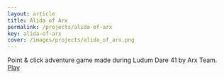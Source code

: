 ```yaml
---
layout: article
title: Alida of Arx
permalink: /projects/alida-of-arx
key: alida-of-arx
cover: /images/projects/alida_of_arx.png
---
```


Point & click adventure game made during Ludum Dare 41 by Arx Team.
<br>
[Play](http://www.jsmars.com/misc/alidaofarx/)